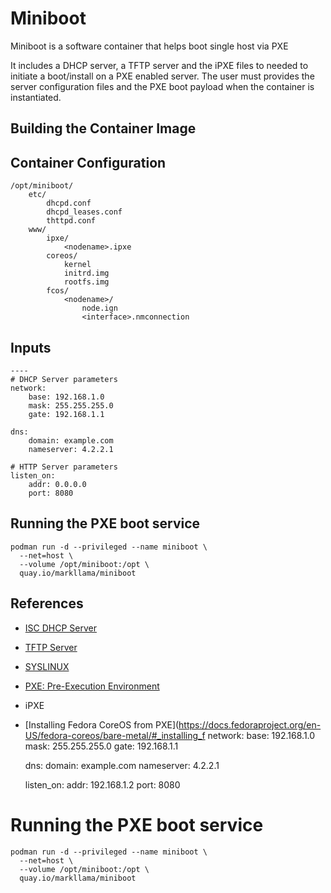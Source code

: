 # Miniboot

Miniboot is a software container that helps boot single host via PXE

It includes a DHCP server, a TFTP server and the iPXE files to needed
to initiate a boot/install on a PXE enabled server. The user must
provides the server configuration files and the PXE boot payload when
the container is instantiated.

## Building the Container Image

## Container Configuration

    /opt/miniboot/
        etc/
            dhcpd.conf
            dhcpd_leases.conf
            thttpd.conf
        www/
            ipxe/
                <nodename>.ipxe
            coreos/
                kernel
                initrd.img
                rootfs.img
            fcos/
                <nodename>/
                    node.ign
                    <interface>.nmconnection

## Inputs

    ----
    # DHCP Server parameters
    network:
        base: 192.168.1.0
        mask: 255.255.255.0
        gate: 192.168.1.1
        
    dns:
        domain: example.com
        nameserver: 4.2.2.1

    # HTTP Server parameters
    listen_on:
        addr: 0.0.0.0
        port: 8080

## Running the PXE boot service

    podman run -d --privileged --name miniboot \
      --net=host \
      --volume /opt/miniboot:/opt \
      quay.io/markllama/miniboot
      
## References

* [ISC DHCP Server]()
* [TFTP Server]()
* [SYSLINUX]()
* [PXE: Pre-Execution Environment](https://en.wikipedia.org/wiki/Preboot_Execution_Environment)
* iPXE
* [Installing Fedora CoreOS from PXE](https://docs.fedoraproject.org/en-US/fedora-coreos/bare-metal/#_installing_f
    network:
      base: 192.168.1.0
        mask: 255.255.255.0
        gate: 192.168.1.1
    
    dns:
        domain: example.com
        nameserver: 4.2.2.1
        
    listen_on:
      addr: 192.168.1.2
        port: 8080
        
# Running the PXE boot service

    podman run -d --privileged --name miniboot \
      --net=host \
      --volume /opt/miniboot:/opt \
      quay.io/markllama/miniboot


